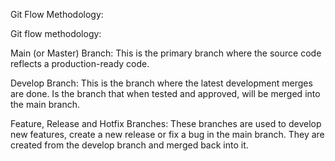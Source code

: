 Git Flow Methodology:

Git flow methodology:

Main (or Master) Branch: This is the primary branch where the source code reflects a production-ready code.

Develop Branch: This is the branch where the latest development merges are done. Is the branch that when tested and approved, will be merged into the main branch.

Feature, Release and Hotfix Branches: These branches are used to develop new features, create a new release or fix a bug in the main branch. They are created from the develop branch and merged back into it.
